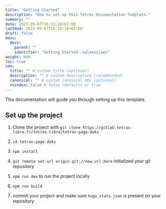 ```yaml
---
title: "Getting Started"
description: "How to set up this Tetras Documentation Template."
summary: ""
date: 2023-09-07T16:13:18+02:00
lastmod: 2023-09-07T16:13:18+02:00
draft: false
menu:
  docs:
    parent: ""
    identifier: "Getting Started--sqleeezjaen"
weight: 900
toc: true
seo:
  title: "" # custom title (optional)
  description: "" # custom description (recommended)
  canonical: "" # custom canonical URL (optional)
  noindex: false # false (default) or true
---
```

This documentation will guide you through setting up this template.

## Set up the project

1. Clone the project with `git clone https://gitlab.tetras-libre.fr/tetras-libre/tetras-page-doks`

2. `cd tetras-page-doks`
3. `npm install`
4. `git remote set-url origin git://new.url.here` initialized your git repository
5. `npm run dev` to run the project locally
6. `npm run build`
7. commit your project and make sure `hugo_stats.json` is present on your repository

